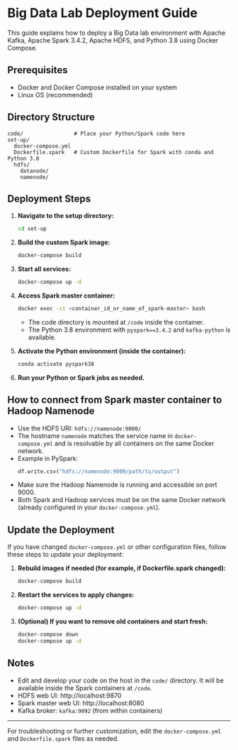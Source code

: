 # Big Data Lab Deployment Guide

This guide explains how to deploy a Big Data lab environment with Apache Kafka, Apache Spark 3.4.2, Apache HDFS, and Python 3.8 using Docker Compose.

## Prerequisites
- Docker and Docker Compose installed on your system
- Linux OS (recommended)

## Directory Structure
```
code/                # Place your Python/Spark code here
set-up/
  docker-compose.yml
  Dockerfile.spark   # Custom Dockerfile for Spark with conda and Python 3.8
  hdfs/
    datanode/
    namenode/
```

## Deployment Steps

1. **Navigate to the setup directory:**
   ```bash
   cd set-up
   ```

2. **Build the custom Spark image:**
   ```bash
   docker-compose build
   ```

3. **Start all services:**
   ```bash
   docker-compose up -d
   ```

4. **Access Spark master container:**
   ```bash
   docker exec -it <container_id_or_name_of_spark-master> bash
   ```
   - The code directory is mounted at `/code` inside the container.
   - The Python 3.8 environment with `pyspark==3.4.2` and `kafka-python` is available.

5. **Activate the Python environment (inside the container):**
   ```bash
   conda activate pyspark38
   ```

6. **Run your Python or Spark jobs as needed.**

## How to connect from Spark master container to Hadoop Namenode

- Use the HDFS URI: `hdfs://namenode:9000/`
- The hostname `namenode` matches the service name in `docker-compose.yml` and is resolvable by all containers on the same Docker network.
- Example in PySpark:
  ```python
  df.write.csv("hdfs://namenode:9000/path/to/output")
  ```
- Make sure the Hadoop Namenode is running and accessible on port 9000.
- Both Spark and Hadoop services must be on the same Docker network (already configured in your `docker-compose.yml`).

## Update the Deployment

If you have changed `docker-compose.yml` or other configuration files, follow these steps to update your deployment:

1. **Rebuild images if needed (for example, if Dockerfile.spark changed):**
   ```bash
   docker-compose build
   ```

2. **Restart the services to apply changes:**
   ```bash
   docker-compose up -d
   ```

3. **(Optional) If you want to remove old containers and start fresh:**
   ```bash
   docker-compose down
   docker-compose up -d
   ```

## Notes
- Edit and develop your code on the host in the `code/` directory. It will be available inside the Spark containers at `/code`.
- HDFS web UI: http://localhost:9870
- Spark master web UI: http://localhost:8080
- Kafka broker: `kafka:9092` (from within containers)

---

For troubleshooting or further customization, edit the `docker-compose.yml` and `Dockerfile.spark` files as needed.
